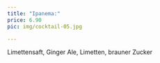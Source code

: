 ```yaml
---
title: "Ipanema:"
price: 6.90
pic: img/cocktail-05.jpg

---
```


Limettensaft, Ginger Ale, Limetten, brauner Zucker
